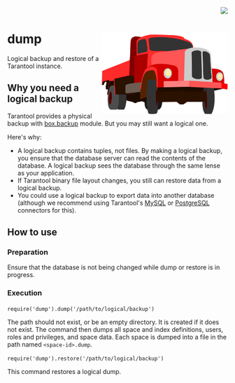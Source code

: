 <a href="https://travis-ci.org/tarantool/dump"><img src="https://travis-ci.org/tarantool/dump.png?branch=master" align="right"></a><br/>

# dump <img src="https://github.com/tarantool/dump/blob/master/docs/truck.png?raw=true" align="right">

Logical backup and restore of a Tarantool instance.

## Why you need a logical backup

Tarantool provides a physical backup with
[box.backup](https://tarantool.org/en/doc/1.7/book/admin/backups.html#hot-backup-vinyl-memtx)
module. But you may still want a logical one.

Here's why:

* A logical backup contains tuples, not files. By making a logical backup, you
  ensure that the database server can read the contents of the database.
  A logical backup sees the database through the same lense as your application.
* If Tarantool binary file layout changes, you still can restore data from a
  logical backup.
* You could use a logical backup to export data into another database (although
  we recommend using Tarantool's [MySQL](http://github.com/tarantool/mysql) or
  [PostgreSQL](http://github.com/tarantool/pg) connectors for this).

## How to use

### Preparation

Ensure that the database is not being changed while dump or restore is in progress.

### Execution

```require('dump').dump('/path/to/logical/backup')```

The path should not exist, or be an empty directory. It is created if it does
not exist. The command then dumps all space and index definitions, users, roles
and privileges, and space data. Each space is dumped into a file in the path
named `<space-id>.dump`.

```require('dump').restore('/path/to/logical/backup')```

This command restores a logical dump.
